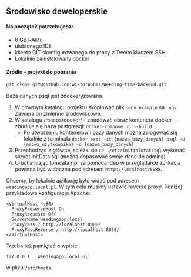 ## Środowisko deweloperskie

#### Na początek potrzebujesz:

* 8 GB RAMu
* ulubionego IDE
* klienta GIT skonfigurowanego do pracy z Twoim kluczem SSH
* Lokalnie zainstalowany docker


#### Źródło - projekt do pobrania

```bash
git clone git@github.com:wiktornobis/Weeding-time-backend.git
```


Baza danych psql jest zdockeryzowana.


1. W głównym katalogu projektu skopiować plik `.env.example` na `.env`. Zawiera on zmienne środowiskowe.
2. W katalogu /macos/docker/ - zbudować obraz kontenera docker - zbuduje się baza postgresql: `docker-compose up --build`
    * Po utworzeniu kontenerów i bazy danych można zalogować się lokalnie z terminala `docker exec -it {nazwa_bazy_danych} psql -U {nazwa_uzytkownika} -d {nazwa_bazy_danych}`
3. Przechodząc z głównej scieżki do `cd ./etc/initialDtat/sql` wykonać skrypt initData.sql (można dopasować swoje dane do admina)
4. Uruchamiając tomcata np. za pomocą Ideo w przeglądarce aplikacja powinna być widoczna pod adresem `http://localhost:8088`.





Chcemy, by lokalnie aplikację było widać pod adresem `weedingapp.local.pl`. W tym celu musimy ustawić reverse proxy. Poniżej
przykładowa konfiguracja Apache:

```apacheconf
<VirtualHost *:80>
  ProxyPreserveHost On
  ProxyRequests Off
  ServerName weedingapp.local
  ProxyPass / http://localhost:8088/
  ProxyPassReverse / http://localhost:8088/
</VirtualHost>
```

Trzeba też pamiętać o wpisie

```
127.0.0.1	weedingapp.local.pl
```

w pliku `/etc/hosts`.
